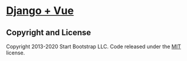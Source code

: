 # [Django + Vue](https://github.com/wsimple1028/django_vue/)


## Copyright and License

Copyright 2013-2020 Start Bootstrap LLC. Code released under the [MIT](https://github.com/StartBootstrap/startbootstrap-landing-page/blob/gh-pages/LICENSE) license.

